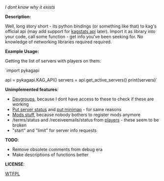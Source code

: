 *I dont know why it exists*

**Description:**

Well, long story short - its python bindings (or something like that) to kag's official api (may add support for [kagstats api](https://github.com/Harrison-Miller/kagstats) later). Import it as library into your code, call some function - get info you've been seeking for. No knowledge of networking libraries required required.

**Example Usage:**

Getting the list of servers with players on them:

`import pykagapi

api = pykagapi.KAG_API()
servers = api.get_active_servers()
print(servers)`

**Unimplemented features**:

- [Devgroups](https://developers.thd.vg/api/devgroups.html), because I dont have access to these to check if these are working
- [Put server status](https://developers.thd.vg/api/servers.html#put--game-(gamedev)-(game)-server-(ip)-(int-port)-status) and [put minimap](https://developers.thd.vg/api/servers.html#put--game-(gamedev)-(game)-server-(ip)-(int-port)-minimap) - for same reasons
- [Mods stuff](https://developers.thd.vg/api/mods.html), because nobody bothers to register mods anymore
- /terms/status and /receiveemails/status from [players](https://developers.thd.vg/api/players.html) - these seem to be broken
- "start" and "limit" for server info requests

**TODO**:

- Remove obsolete comments from debug era
- Make descriptions of functions better

**LICENSE**:

[WTFPL](LICENSE)
